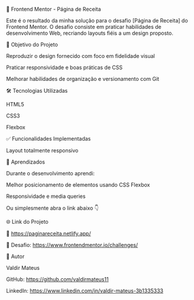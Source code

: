 📌 Frontend Mentor - Página de Receita

Este é o resultado da minha solução para o desafio [Página de Receita] do Frontend Mentor.
O desafio consiste em praticar habilidades de desenvolvimento Web, recriando layouts fiéis a um design proposto.

🚀 Objetivo do Projeto

Reproduzir o design fornecido com foco em fidelidade visual

Praticar responsividade e boas práticas de CSS

Melhorar habilidades de organização e versionamento com Git

🛠️ Tecnologias Utilizadas

HTML5

CSS3 

Flexbox 

✅ Funcionalidades Implementadas

Layout totalmente responsivo

🎯 Aprendizados

Durante o desenvolvimento aprendi:

Melhor posicionamento de elementos usando CSS Flexbox

Responsividade e media queries

Ou simplesmente abra o link abaixo 👇

🌐 Link do Projeto

🔗 https://paginareceita.netlify.app/

🔗 Desafio: https://www.frontendmentor.io/challenges/

👤 Autor

Valdir Mateus

GitHub: https://github.com/valdirmateus11

LinkedIn: https://www.linkedin.com/in/valdir-mateus-3b1335333

